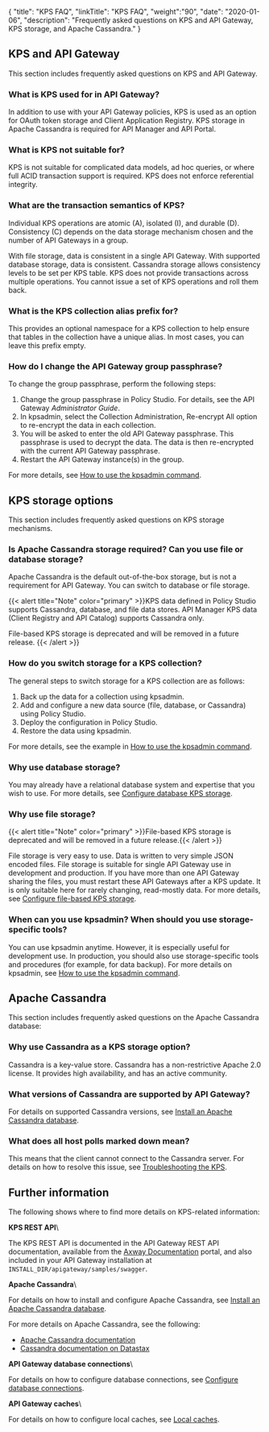 {
"title": "KPS FAQ",
"linkTitle": "KPS FAQ",
"weight":"90",
"date": "2020-01-06",
"description": "Frequently asked questions on KPS and API Gateway, KPS storage, and Apache Cassandra."
}

## KPS and API Gateway

This section includes frequently asked questions on KPS and API Gateway.

### What is KPS used for in API Gateway?

In addition to use with your API Gateway policies, KPS is used as an option for OAuth token storage and Client Application Registry. KPS storage in Apache Cassandra is required for API Manager and API Portal.

### What is KPS not suitable for?

KPS is not suitable for complicated data models, ad hoc queries, or where full ACID transaction support is required. KPS does not enforce referential integrity.

### What are the transaction semantics of KPS?

Individual KPS operations are atomic (A), isolated (I), and durable (D). Consistency (C) depends on the data storage mechanism chosen and the number of API Gateways in a group.

With file storage, data is consistent in a single API Gateway. With supported database storage, data is consistent. Cassandra storage allows consistency levels to be set per KPS table. KPS does not provide transactions across multiple operations. You cannot issue a set of KPS operations and roll them back.

### What is the KPS collection alias prefix for?

This provides an optional namespace for a KPS collection to help ensure that tables in the collection have a unique alias. In most cases, you can leave this prefix empty.

### How do I change the API Gateway group passphrase?

To change the group passphrase, perform the following steps:

1. Change the group passphrase in Policy Studio. For details, see the API Gateway *Administrator Guide*.
2. In kpsadmin, select the Collection Administration, Re-encrypt All option to re-encrypt the data in each collection.
3. You will be asked to enter the old API Gateway passphrase. This passphrase is used to decrypt the data. The data is then re-encrypted with the current API Gateway passphrase.
4. Restart the API Gateway instance(s) in the group.

For more details, see [How to use the kpsadmin command](/docs/apigtw_kpsguide/How_to_use_the_kpsadmin_command).

## KPS storage options

This section includes frequently asked questions on KPS storage mechanisms.

### Is Apache Cassandra storage required? Can you use file or database storage?

Apache Cassandra is the default out-of-the-box storage, but is not a requirement for API Gateway. You can switch to database or file storage.

{{< alert title="Note" color="primary" >}}KPS data defined in Policy Studio supports Cassandra, database, and file data stores. API Manager KPS data (Client Registry and API Catalog) supports Cassandra only.

File-based KPS storage is deprecated and will be removed in a future release. {{< /alert >}}

### How do you switch storage for a KPS collection?

The general steps to switch storage for a KPS collection are as follows:

1. Back up the data for a collection using kpsadmin.
2. Add and configure a new data source (file, database, or Cassandra) using Policy Studio.
3. Deploy the configuration in Policy Studio.
4. Restore the data using kpsadmin.

For more details, see the example in [How to use the kpsadmin command](/docs/apigtw_kpsguide/how_to_use_kpsadmin_command/).

### Why use database storage?

You may already have a relational database system and expertise that you wish to use. For more details, see [Configure database KPS storage](/docs/apigtw_kpsguide/configure_database_storage).

### Why use file storage?

{{< alert title="Note" color="primary" >}}File-based KPS storage is deprecated and will be removed in a future release.{{< /alert >}}

File storage is very easy to use. Data is written to very simple JSON encoded files. File storage is suitable for single API Gateway use in development and production. If you have more than one API Gateway sharing the files, you must restart these API Gateways after a KPS update. It is only suitable here for rarely changing, read-mostly data. For more details, see [Configure file-based KPS storage](/docs/apigtw_kpsguide/configure_database_storage#configure-file-based-kps-storage).

### When can you use kpsadmin? When should you use storage-specific tools?

You can use kpsadmin anytime. However, it is especially useful for development use. In production, you should also use storage-specific tools and procedures (for example, for data backup). For more details on kpsadmin, see [How to use the kpsadmin command](/docs/apigtw_kpsguide/how_to_use_kpsadmin_command/).

## Apache Cassandra

This section includes frequently asked questions on the Apache Cassandra database:

### Why use Cassandra as a KPS storage option?

Cassandra is a key-value store. Cassandra has a non-restrictive Apache 2.0 license. It provides high availability, and has an active community.

### What versions of Cassandra are supported by API Gateway?

For details on supported Cassandra versions, see [Install an Apache Cassandra database](/docs/apim_installation/apigtw_install/cassandra_install/).

### What does all host polls marked down mean?

This means that the client cannot connect to the Cassandra server. For details on how to resolve this issue, see [Troubleshooting the KPS](/docs/apigtw_kpsguide/troubleshooting).

## Further information

The following shows where to find more details on KPS-related information:

**KPS REST API**\

 The KPS REST API is documented in the API Gateway REST API documentation, available from the [Axway Documentation](https://docs.axway.com) portal, and also included in your API Gateway installation at `INSTALL_DIR/apigateway/samples/swagger`.

**Apache Cassandra**\

For details on how to install and configure Apache Cassandra, see [Install an Apache Cassandra database](/docs/apim_installation/apigtw_install/cassandra_install/).

For more details on Apache Cassandra, see the following:

* [Apache Cassandra documentation](http://cassandra.apache.org/)
* [Cassandra documentation on Datastax](https://docs.datastax.com/en/cassandra/2.2/)
  
**API Gateway database connections**\

For details on how to configure database connections, see [Configure database connections](/docs/apim_policydev/apigw_poldev/external_connections/common_db_conf/).

**API Gateway caches**\

For details on how to configure local caches, see [Local caches](/docs/apim_policydev/apigw_poldev/general_cache/#local-caches).  
